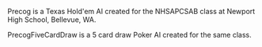 Precog is a Texas Hold'em AI created for the NHSAPCSAB class at Newport High School, Bellevue, WA.

PrecogFiveCardDraw is a 5 card draw Poker AI created for the same class.
